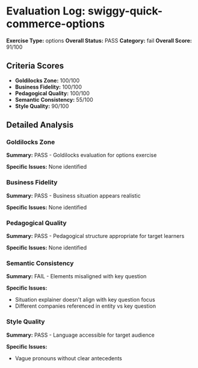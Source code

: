 # Evaluation Log: swiggy-quick-commerce-options

**Exercise Type:** options
**Overall Status:** PASS
**Category:** fail
**Overall Score:** 91/100

## Criteria Scores

- **Goldilocks Zone:** 100/100
- **Business Fidelity:** 100/100
- **Pedagogical Quality:** 100/100
- **Semantic Consistency:** 55/100
- **Style Quality:** 90/100

## Detailed Analysis

### Goldilocks Zone
**Summary:** PASS - Goldilocks evaluation for options exercise

**Specific Issues:** None identified

### Business Fidelity
**Summary:** PASS - Business situation appears realistic

**Specific Issues:** None identified

### Pedagogical Quality
**Summary:** PASS - Pedagogical structure appropriate for target learners

**Specific Issues:** None identified

### Semantic Consistency
**Summary:** FAIL - Elements misaligned with key question

**Specific Issues:**
- Situation explainer doesn't align with key question focus
- Different companies referenced in entity vs key question

### Style Quality
**Summary:** PASS - Language accessible for target audience

**Specific Issues:**
- Vague pronouns without clear antecedents

